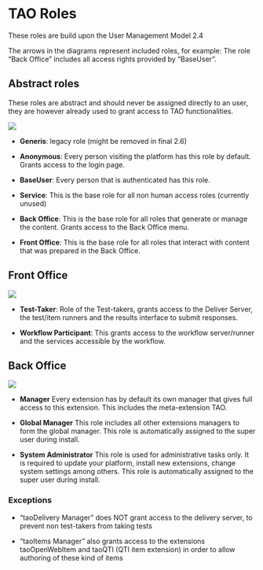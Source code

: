 <!--
parent: 'Users Management Model'
created_at: '2014-02-20 10:20:15'
updated_at: '2014-02-20 11:06:50'
authors:
    - 'Joel Bout'
tags:
    - 'Users Management Model'
-->

TAO Roles
=========

These roles are build upon the User Management Model 2.4

The arrows in the diagrams represent included roles, for example: The role “Back Office” includes all access rights provided by “BaseUser”.

Abstract roles
--------------

These roles are abstract and should never be assigned directly to an user, they are however already used to grant access to TAO functionalities.

![](../resources/abstract_roles.png)

-   **Generis**: legacy role (might be removed in final 2.6)



-   **Anonymous**: Every person visiting the platform has this role by default. Grants access to the login page.



-   **BaseUser**: Every person that is authenticated has this role.



-   **Service**: This is the base role for all non human access roles (currently unused)



-   **Back Office**: This is the base role for all roles that generate or manage the content. Grants access to the Back Office menu.



-   **Front Office**: This is the base role for all roles that interact with content that was prepared in the Back Office.

Front Office
------------

![](../resources/front_office_roles.png)

-   **Test-Taker**: Role of the Test-takers, grants access to the Deliver Server, the test/item runners and the results interface to submit responses.



-   **Workflow Participant**: This grants access to the workflow server/runner and the services accessible by the workflow.

Back Office
-----------

![](../resources/back_office_roles.png)

-   **<EXTENSION> Manager** Every extension has by default its own manager that gives full access to this extension. This includes the meta-extension TAO.



-   **Global Manager** This role includes all other extensions managers to form the global manager. This role is automatically assigned to the super user during install.



-   **System Administrator** This role is used for administrative tasks only. It is required to update your platform, install new extensions, change system settings among others. This role is automatically assigned to the super user during install.

### Exceptions

-   “taoDelivery Manager” does NOT grant access to the delivery server, to prevent non test-takers from taking tests



-   “taoItems Manager” also grants access to the extensions taoOpenWebItem and taoQTI (QTI item extension) in order to allow authoring of these kind of items



